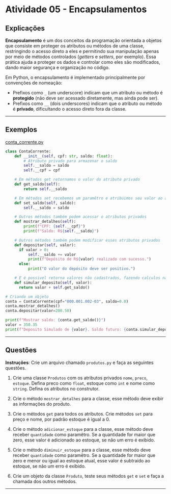 # Atividade 05 - Encapsulamentos

## Explicações

**Encapsulamento** é um dos conceitos da programação orientada a objetos que consiste em proteger os atributos ou métodos de uma classe, restringindo o acesso direto a eles e permitindo sua manipulação apenas por meio de métodos controlados (*getters* e *setters*, por exemplo). Essa prática ajuda a proteger os dados e controlar como eles são modificados, dando maior segurança e organização no código.

Em Python, o encapsulamento é implementado principalmente por convenções de nomeação:

- Prefixos como `_` (um underscore) indicam que um atributo ou método é **protegido** (não deve ser acessado diretamente, mas ainda pode ser).
- Prefixos como `__` (dois underscores) indicam que o atributo ou método é **privado**, dificultando o acesso direto fora da classe.

---

## Exemplos

[conta_corrente.py](../exemplos/conta_corrente.py)

```python
class ContaCorrente:
    def __init__(self, cpf: str, saldo: float):
        # Atributo privado para armazenar o saldo
        self.__saldo = saldo
        self.__cpf = cpf

    # Em métodos get retornamos o valor do atributo privado
    def get_saldo(self):
        return self.__saldo

    # Em métodos set recebemos um paramêtro e atribuimos seu valor ao atributo privado
    def set_saldo(self, saldo):
        self.__saldo = saldo

    # Outros métodos também podem acessar o atributos privados
    def mostrar_detalhes(self):
        print(f"CPF: {self.__cpf}")
        print(f"Saldo: R${self.__saldo}")

    # Outros métodos também podem modificar esses atributos privados
    def depositar(self, valor):
      if valor > 0:
          self.__saldo += valor
          print(f"Depósito de R${valor} realizado com sucesso.")
      else:
          print("O valor do depósito deve ser positivo.")

    # E é possivel retorna valores não cadastrados, fazendo calculos nas funções
    def simular_deposito(self, valor):
      return valor + self.get_saldo()

# Criando um objeto
conta = ContaCorrente(cpf="000.001.002-03", saldo=0.0)
conta.mostrar_detalhes()
conta.depositar(valor=200.50)

print(f"Mostrar saldo: {conta.get_saldo()}")
valor = 350.35
print(f"Deposito Simulado de {valor}. Saldo futuro: {conta.simular_deposito(valor)}")
```

---

## Questões

**Instruções**: Crie um arquivo chamado `produtos.py` e faça as seguintes questões.

1. Crie uma classe `Produtos` com os atributos privados `nome`, `preco`, `estoque`. Defina preco como `float`, estoque como `int` e nome como `string`. Defina os atributos no construtor.

2. Crie o método `mostrar_detalhes` para a classe, esse método deve exibir as informações do produto.

3. Crie o métodos `get` para todos os atributos. Crie métodos `set` para preço e nome, por padrão estoque é igual a 0.

4. Crie o método `adicionar_estoque` para a classe, esse método deve receber `quantidade` como paramêtro. Se a quantidade for maior que zero, esse valor é adicionado ao estoque, se não um erro é exibido.

5. Crie o método `diminuir_estoque` para a classe, esse método deve receber `quantidade` como paramêtro. Se a quantidade for maior que zero e menor ou igual ao estoque atual, esse valor é subtraído ao estoque, se não um erro é exibido.

6. Crie um objeto da classe `Produto`, teste seus métodos `get` e `set` e faça a chamada dos outros métodos.

---

